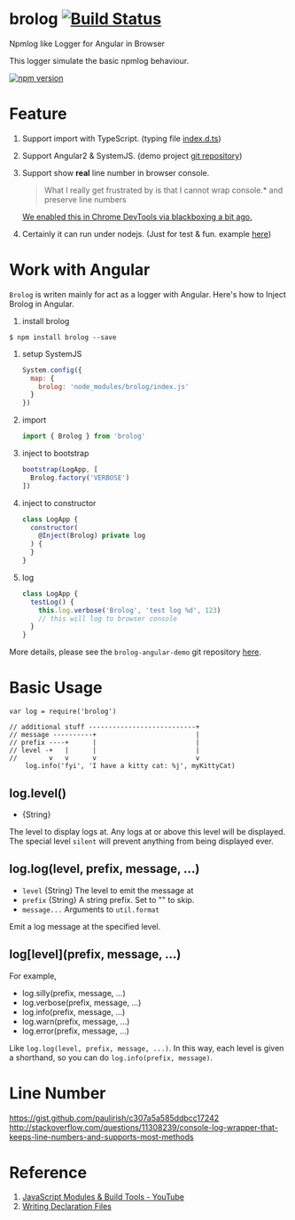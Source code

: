 # brolog  [![Build Status](https://travis-ci.org/zixia/brolog.svg?branch=master)](https://travis-ci.org/zixia/brolog)

Npmlog like Logger for Angular in Browser

This logger simulate the basic npmlog behaviour.

[![npm version](https://badge.fury.io/js/brolog.svg)](https://badge.fury.io/js/brolog)

# Feature

1. Support import with TypeScript. (typing file [index.d.ts](https://github.com/zixia/brolog/blob/master/index.d.ts))
1. Support Angular2 & SystemJS. (demo project [git repository](https://github.com/zixia/brolog-angular-demo))
1. Support show **real** line number in browser console.
    > What I really get frustrated by is that I cannot wrap console.* and preserve line numbers

    [We enabled this in Chrome DevTools via blackboxing a bit ago.](https://gist.github.com/paulirish/c307a5a585ddbcc17242)
1. Certainly it can run under nodejs. (Just for test & fun. example [here](https://github.com/zixia/brolog/blob/master/example/npm-like-logger.js))

# Work with Angular

`Brolog` is writen mainly for act as a logger with Angular. Here's how to Inject Brolog in Angular.

1. install brolog  
  ```shell
  $ npm install brolog --save
  ```
1. setup SystemJS  
    ```javascript
    System.config({
      map: {
        brolog: 'node_modules/brolog/index.js'
      }
    })
    ```
1. import  
    ```javascript
    import { Brolog } from 'brolog'
    ```
1. inject to bootstrap  
    ```javascript
    bootstrap(LogApp, [
      Brolog.factory('VERBOSE')
    ])
    ```
1. inject to constructor  
    ```javascript
    class LogApp {
      constructor(
        @Inject(Brolog) private log
      ) {
      }
    }
    ```
1. log  
    ```javascript
    class LogApp {
      testLog() {
        this.log.verbose('Brolog', 'test log %d', 123)
        // this will log to browser console
      }
    }
    ```

More details, please see the `brolog-angular-demo` git repository [here](https://github.com/zixia/brolog-angular-demo).

# Basic Usage

```
var log = require('brolog')

// additional stuff ---------------------------+
// message ----------+                         |
// prefix ----+      |                         |
// level -+   |      |                         |
//        v   v      v                         v
    log.info('fyi', 'I have a kitty cat: %j', myKittyCat)
```

## log.level()

* {String}

The level to display logs at.  Any logs at or above this level will be
displayed.  The special level `silent` will prevent anything from being
displayed ever.

## log.log(level, prefix, message, ...)

* `level` {String} The level to emit the message at
* `prefix` {String} A string prefix.  Set to "" to skip.
* `message...` Arguments to `util.format`

Emit a log message at the specified level.

## log\[level](prefix, message, ...)

For example,

* log.silly(prefix, message, ...)
* log.verbose(prefix, message, ...)
* log.info(prefix, message, ...)
* log.warn(prefix, message, ...)
* log.error(prefix, message, ...)

Like `log.log(level, prefix, message, ...)`.  In this way, each level is
given a shorthand, so you can do `log.info(prefix, message)`.

# Line Number

https://gist.github.com/paulirish/c307a5a585ddbcc17242
http://stackoverflow.com/questions/11308239/console-log-wrapper-that-keeps-line-numbers-and-supports-most-methods


# Reference

1. [JavaScript Modules & Build Tools - YouTube](https://www.youtube.com/watch?v=U4ja6HeBm6s)
2. [Writing Declaration Files](https://www.typescriptlang.org/docs/handbook/writing-declaration-files.html)

